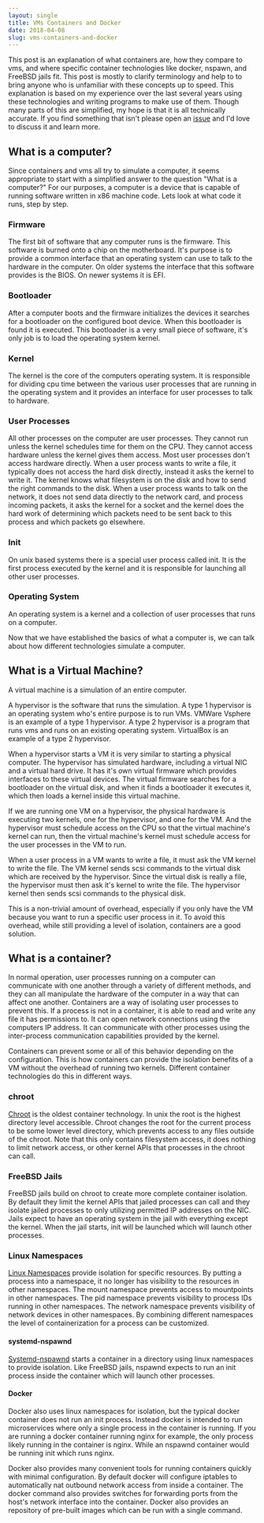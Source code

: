 ```yaml
---
layout: single
title: VMs Containers and Docker
date: 2018-04-08
slug: vms-containers-and-docker
---
```


This post is an explanation of what containers are, how they compare to vms,
and where specific container technologies like docker, nspawn, and FreeBSD
jails fit. This post is mostly to clarify terminology and help to to bring
anyone who is unfamiliar with these concepts up to speed. This explanation is
based on my experience over the last several years using these technologies and
writing programs to make use of them. Though many parts of this are simplified,
my hope is that it is all technically accurate. If you find something that
isn't please open an [issue](https://github.com/clinta/clinta.github.io/issues)
and I'd love to discuss it and learn more.


## What is a computer? ##

Since containers and vms all try to simulate a computer, it seems appropriate
to start with a simplified answer to the question "What is a computer?" For our
purposes, a computer is a device that is capable of running software written in
x86 machine code. Lets look at what code it runs, step by step.

### Firmware ###

The first bit of software that any computer runs is the firmware. This software
is burned onto a chip on the motherboard. It's purpose is to provide a common
interface that an operating system can use to talk to the hardware in the
computer. On older systems the interface that this software provides is the
BIOS. On newer systems it is EFI.

### Bootloader ###

After a computer boots and the firmware initializes the devices it searches for
a bootloader on the configured boot device. When this bootloader is found it is
executed. This bootloader is a very small piece of software, it's only job is
to load the operating system kernel.

### Kernel ###

The kernel is the core of the computers operating system. It is responsible for
dividing cpu time between the various user processes that are running in the
operating system and it provides an interface for user processes to talk to
hardware.

### User Processes ###

All other processes on the computer are user processes. They cannot run unless
the kernel schedules time for them on the CPU. They cannot access
hardware unless the kernel gives them access. Most user processes don't access
hardware directly. When a user process wants to write a file, it typically does
not access the hard disk directly, instead it asks the kernel to write it. The
kernel knows what filesystem is on the disk and how to send the right commands
to the disk. When a user process wants to talk on the network, it does not send
data directly to the network card, and process incoming packets, it asks the
kernel for a socket and the kernel does the hard work of determining which
packets need to be sent back to this process and which packets go elsewhere.

### Init ###

On unix based systems there is a special user process called init. It is the
first process executed by the kernel and it is responsible for launching all
other user processes.

### Operating System ###

An operating system is a kernel and a collection of user processes that runs on
a computer.

Now that we have established the basics of what a computer is, we can talk
about how different technologies simulate a computer.


## What is a Virtual Machine? ##

A virtual machine is a simulation of an entire computer.

A hypervisor is the software that runs the simulation. A type 1 hypervisor is
an operating system who's entire purpose is to run VMs. VMWare Vsphere is an
example of a type 1 hypervisor. A type 2 hypervisor is a program that runs vms
and runs on an existing operating system. VirtualBox is an example of a type 2
hypervisor.

When a hypervisor starts a VM it is very similar to starting a physical
computer. The hypervisor has simulated hardware, including a virtual NIC and a
virtual hard drive. It has it's own virtual firmware which provides interfaces
to these virtual devices. The virtual firmware searches for a bootloader on the
virtual disk, and when it finds a bootloader it executes it, which then loads a
kernel inside this virtual machine.

If we are running one VM on a hypervisor, the physical hardware is executing
two kernels, one for the hypervisor, and one for the VM. And the hypervisor
must schedule access on the CPU so that the virtual machine's kernel can run,
then the virtual machine's kernel must schedule access for the user processes
in the VM to run.

When a user process in a VM wants to write a file, it must ask the VM kernel to
write the file. The VM kernel sends scsi commands to the virtual disk which are
received by the hypervisor. Since the virtual disk is really a file, the
hypervisor must then ask it's kernel to write the file. The hypervisor kernel
then sends scsi commands to the physical disk.

This is a non-trivial amount of overhead, especially if you only have the VM
because you want to run a specific user process in it. To avoid this overhead,
while still providing a level of isolation, containers are a good solution.

## What is a container? ##

In normal operation, user processes running on a computer can communicate with
one another through a variety of different methods, and they can all manipulate
the hardware of the computer in a way that can affect one another. Containers
are a way of isolating user processes to prevent this. If a process is not in a
container, it is able to read and write any file it has permissions to. It can
open network connections using the computers IP address. It can communicate
with other processes using the inter-process communication capabilities
provided by the kernel.

Containers can prevent some or all of this behavior depending on the
configuration. This is how containers can provide the isolation benefits of a
VM without the overhead of running two kernels. Different container
technologies do this in different ways.

### chroot ###

[Chroot](https://www.freebsd.org/cgi/man.cgi?chroot(8)) is the oldest container
technology. In unix the root is the highest directory level accessible. Chroot
changes the root for the current process to be some lower level directory,
which prevents access to any files outside of the chroot. Note that this only
contains filesystem access, it does nothing to limit network access, or other
kernel APIs that processes in the chroot can call.


### FreeBSD Jails ###

FreeBSD jails build on chroot to create more complete container isolation. By
default they limit the kernel APIs that jailed processes can call and they
isolate jailed processes to only utilizing permitted IP addresses on the NIC.
Jails expect to have an operating system in the jail with everything except the
kernel. When the jail starts, init will be launched which will launch other
processes.

### Linux Namespaces ###

[Linux Namespaces](https://en.wikipedia.org/wiki/Linux_namespaces) provide
isolation for specific resources. By putting a process into a namespace, it no
longer has visibility to the resources in other namespaces. The mount namespace
prevents access to mountpoints in other namespaces. The pid namespace prevents
visibility to process IDs running in other namespaces. The network namespace
prevents visibility of network devices in other namespaces. By combining
different namespaces the level of containerization for a process can be
customized.

#### systemd-nspawnd ####

[Systemd-nspawnd](https://www.freedesktop.org/software/systemd/man/systemd-nspawn.html)
starts a container in a directory using linux namespaces to provide isolation.
Like FreeBSD jails, nspawnd expects to run an init process inside the container
which will launch other processes.

#### Docker ####

Docker also uses linux namespaces for isolation, but the typical docker
container does not run an init process. Instead docker is intended to run
microservices where only a single process in the container is running. If you
are running a docker container running nginx for example, the only process
likely running in the container is nginx. While an nspawnd container would be
running init which runs nginx.

Docker also provides many convenient tools for running containers quickly with
minimal configuration. By default docker will configure iptables to
automatically nat outbound network access from inside a container. The docker
command also provides switches for forwarding ports from the host's network
interface into the container. Docker also provides an repository of pre-built
images which can be run with a single command.
